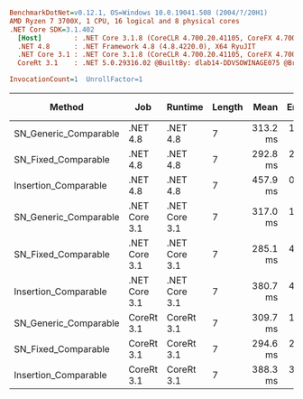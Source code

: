 ``` ini

BenchmarkDotNet=v0.12.1, OS=Windows 10.0.19041.508 (2004/?/20H1)
AMD Ryzen 7 3700X, 1 CPU, 16 logical and 8 physical cores
.NET Core SDK=3.1.402
  [Host]        : .NET Core 3.1.8 (CoreCLR 4.700.20.41105, CoreFX 4.700.20.41903), X64 RyuJIT
  .NET 4.8      : .NET Framework 4.8 (4.8.4220.0), X64 RyuJIT
  .NET Core 3.1 : .NET Core 3.1.8 (CoreCLR 4.700.20.41105, CoreFX 4.700.20.41903), X64 RyuJIT
  CoreRt 3.1    : .NET 5.0.29316.02 @BuiltBy: dlab14-DDVSOWINAGE075 @Branch: master @Commit: 40be8b7e2598b2ccb827fd90cd30c0e2d4496941, X64 AOT

InvocationCount=1  UnrollFactor=1  

```
|                Method |           Job |       Runtime | Length |     Mean |   Error |  StdDev | Gen 0 | Gen 1 | Gen 2 | Allocated |
|---------------------- |-------------- |-------------- |------- |---------:|--------:|--------:|------:|------:|------:|----------:|
| SN_Generic_Comparable |      .NET 4.8 |      .NET 4.8 |      7 | 313.2 ms | 1.97 ms | 1.84 ms |     - |     - |     - |         - |
|   SN_Fixed_Comparable |      .NET 4.8 |      .NET 4.8 |      7 | 292.8 ms | 2.63 ms | 2.46 ms |     - |     - |     - |         - |
|  Insertion_Comparable |      .NET 4.8 |      .NET 4.8 |      7 | 457.9 ms | 0.59 ms | 0.55 ms |     - |     - |     - |         - |
| SN_Generic_Comparable | .NET Core 3.1 | .NET Core 3.1 |      7 | 317.0 ms | 1.71 ms | 1.60 ms |     - |     - |     - |         - |
|   SN_Fixed_Comparable | .NET Core 3.1 | .NET Core 3.1 |      7 | 285.1 ms | 4.28 ms | 4.00 ms |     - |     - |     - |    1448 B |
|  Insertion_Comparable | .NET Core 3.1 | .NET Core 3.1 |      7 | 380.7 ms | 4.47 ms | 4.18 ms |     - |     - |     - |         - |
| SN_Generic_Comparable |    CoreRt 3.1 |    CoreRt 3.1 |      7 | 309.7 ms | 1.88 ms | 1.75 ms |     - |     - |     - |         - |
|   SN_Fixed_Comparable |    CoreRt 3.1 |    CoreRt 3.1 |      7 | 294.6 ms | 2.17 ms | 2.03 ms |     - |     - |     - |         - |
|  Insertion_Comparable |    CoreRt 3.1 |    CoreRt 3.1 |      7 | 388.3 ms | 3.27 ms | 3.05 ms |     - |     - |     - |         - |
